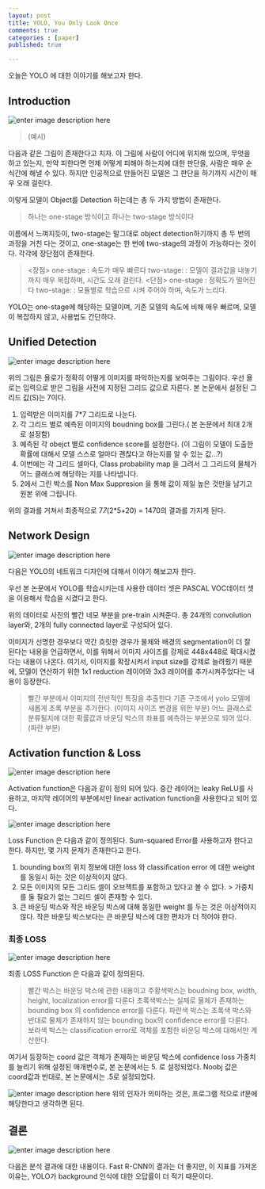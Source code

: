 ```yaml
---
layout: post
title: YOLO, You Only Look Once
comments: true
categories : [paper]
published: true

---
```



오늘은 YOLO 에 대한 이야기를 해보고자 한다. 
## Introduction
![enter image description here](https://ifh.cc/g/rfqFk0.png)
>(예시)

다음과 같은 그림이 존재한다고 치자.
이 그림에 사람이 어디에 위치해 있으며, 무엇을 하고 있는지, 만약 피한다면 언제 어떻게 피해야 하는지에 대한 판단을, 사람은 매우 순식간에 해낼 수 있다. 하지만 인공적으로 만들어진 모델은 그 판단을 하기까지 시간이 매우 오래 걸린다. 

이렇게 모델이 Object를 Detection 하는데는 총 두 가지 방법이 존재한다.
>하나는 one-stage 방식이고
>하나는 two-stage 방식이다

이름에서 느껴지듯이, two-stage는 말그대로 object detection하기까지 총 두 번의 과정을 거친 다는 것이고, one-stage는 한 번에 two-stage의 과정이 가능하다는 것이다. 각각에 장단점이 존재한다.
> <장점> 
> one-stage : 속도가 매우 빠르다
> two-stage: : 모델이 결과값을 내놓기 까지 매우 복잡하며, 시간도 오래 걸린다.
> <단점>
> one-stage : 정확도가 떨어진다
> two-stage: : 모듈별로 학습으르 시켜 주어야 하며, 속도가 느리다.

YOLO는 one-stage에 해당하는 모델이며, 기존 모델의 속도에 비해 매우 빠르며, 모델이 복잡하지 않고,  사용법도 간단하다.

## Unified Detection
![enter image description here](https://ifh.cc/g/lXpF01.jpg)

위의 그림은 욜로가 정확히 어떻게 이미지를 파악하는지를 보여주는 그림이다. 
우선 욜로는 입력으로 받은 그림을 사전에 지정된 그리드 값으로 자른다. 
본 논문에서 설정된 그리드 값(S)는 7이다. 

1. 입력받은 이미지를 7*7 그리드로 나눈다.
2. 각 그리드 별로 예측된 이미지의 boudning box를 그린다.( 본 논문에서 최대 2개로 설정함)
3. 예측된 각 obejct 별로 confidence score를 설정한다. (이 그림이 모델이 도출한 확률에 대해서 모델 스스로 얼마다 괜찮다고 하는지를 알 수 있는 값...?)
4. 이번에는 각 그리드 셀마다, Class probability map 을 그려서 그 그리드의 물체가 어느 클래스에 해당하는 지를 나타냅니다.
5. 2에서 그린 박스를 Non Max Suppresion  을 통해 값이 제일 높은 것만을 남기고 원본 위에 그립니다.

위의 결과를 거쳐서 최종적으로 7*7*(2*5+20) = 1470의 결과를 가지게 된다.

## Network Design
![enter image description here](https://ifh.cc/g/H3bplc.jpg)

다음은 YOLO의 네트워크 디자인에 대해서 이야기 해보고자 한다.

우선 본 논문에서 YOLO를 학습시키는데 사용한 데이터 셋은 PASCAL VOC데이터 셋을 이용해서 학습을 시켰다고 한다.

위의 데이터로 사진의 빨간 네모 부분을 pre-train 시켜준다.
총 24개의 convolution layer와, 2개의 fully connected layer로 구성되어 있다.

이미지가 선명한 경우보다 약간 흐릿한 경우가 물체와 배경의 segmentation이 더 잘 된다는 내용을 언급하면서, 이를 위해서 이미지 사이즈를 강제로 448x448로 확대시켰다는 내용이 나온다. 여기서, 이미지를 확장시켜서 input size를 강제로 늘려줬기 때문에, 모델이 연산하기 위한 1x1 reduction 레이어와 3x3 레이어를 추가시켜주었다는 내용이 등장한다.

> 빨간 부분에서 이미지의 전반적인 특징을 추출한다
> 기존 구조에서 yolo 모델에 새롭게 초록 부분을 추가한다. (이미지 사이즈 변경을 위한 부분)
> 어느 클래스로 분류될지에 대한 확률값과 바운딩 박스의 좌표를 예측하는 부분으로 되어 있다. (파란 부분)

## Activation function & Loss

![enter image description here](https://ifh.cc/g/7vlg1r.png)

Activation function은 다음과 같이 정의 되어 있다. 중간 레이어는 leaky ReLU를 사용하고, 마지막 레이어의 부분에서만 linear activation function을 사용한다고 되어 있다. 

![enter image description here](https://ifh.cc/g/Bw7oTV.png)

Loss Function 은 다음과 같이 정의된다. Sum-squared Error를 사용하고자 한다고 한다. 하지만, 몇 가지 문제가 존재한다고 한다.

1. bounding box의 위치 정보에 대한 loss 와 classification error 에 대한 weight 를 동일시 하는 것은 이상적이지 않다.
2. 모든 이미지의 모든 그리드 셀이 오브젝트를 포함하고 있다고 볼 수 없다. > 가중치를 둘 필요가 없는 그리드 셀이 존재할 수 있다.
3. 큰 바운딩 박스와 작은 바운딩 박스에 대해 동일한 weight 를 두는 것은 이상적이지 않다. 작은 바운딩 박스보다는 큰 바운딩 박스에 대한 편차가 더 적어야 한다.

### 최종 LOSS
![enter image description here](https://ifh.cc/g/lnBAZ7.png)
 
 최종 LOSS Function 은 다음과 같이 정의된다.
> 빨간 박스는 바운딩 박스에 관한 내용이고
> 주황색박스는 boudning box, width, height, localization error를 다룬다
> 초록색박스는 실제로 물체가 존재하는 bounding box 의 confidence error를 다룬다.
> 파란색 박스는 초록색 박스와 반대로 물체가 존재하지 않는 bounding box의 confidence error를 다룬다.
> 보라색 박스는 classification error로 객체를 포함한 바운딩 박스에 대해서만 계산한다.

여기서 등장하는 coord 값은 객체가 존재하는 바운딩 박스에 confidence loss 가중치를 늘리기 위해 설정된 매개변수로, 본 논문에서는 5. 로 설정되었다.
Noobj 값은 coord값과 반대로, 본 논문에서는 .5로 설정되었다.

![enter image description here](https://ifh.cc/g/PrQy0y.png)
 위의 인자가 의미하는 것은, 프로그램 적으로 if문에 해당한다고 생각하면 된다.

## 결론
![enter image description here](https://ifh.cc/g/BcjLS1.jpg)

다음은 분석 결과에 대한 내용이다. Fast R-CNN이 결과는 더 좋지만, 이 지표를 가져온 이유는, YOLO가 background 인식에 대한 오답률이 더 적기 때문이다. 
